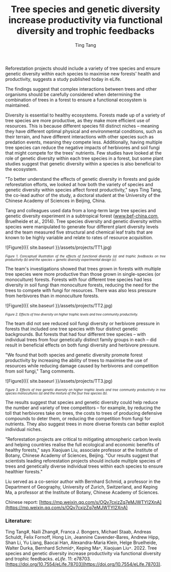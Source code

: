 ﻿---
layout: post
title:  "Tree species and genetic diversity increase productivity via functional diversity and trophic feedbacks"
author: Ting Tang
categories: [ Paper ]
image: assets/projects/TT1.png
tags: featured
---
Reforestation projects should include a variety of tree species and ensure genetic diversity within each species to maximise new forests' health and productivity, suggests a study published today in eLife.

The findings suggest that complex interactions between trees and other organisms should be carefully considered when determining the combination of trees in a forest to ensure a functional ecosystem is maintained.

Diversity is essential to healthy ecosystems. Forests made up of a variety of tree species are more productive, as they make more efficient use of resources. This is because different species fill distinct niches – meaning they have different optimal physical and environmental conditions, such as their terrain, and have different interactions with other species such as predation events, meaning they compete less. Additionally, having multiple tree species can reduce the negative impacts of herbivores and soil fungi that might compete for the trees' nutrients. Few studies have looked at the role of genetic diversity within each tree species in a forest, but some plant studies suggest that genetic diversity within a species is also beneficial to the ecosystem.

"To better understand the effects of genetic diversity in forests and guide reforestation efforts, we looked at how both the variety of species and genetic diversity within species affect forest productivity," says Ting Tang, the co-lead author of the study, a doctoral student at the University of the Chinese Academy of Sciences in Beijing, China.

Tang and colleagues used data from a long-term large tree species and genetic diversity experiment in a subtropical forest (www.bef-china.com, Bruelheide et al., 2014). Tree species diversity and genetic diversity within species were manipulated to generate four different plant diversity levels and the team measured five structural and chemical leaf traits that are known to be highly variable and relate to rates of resource acquisition.

![Figure]({{ site.baseurl }}/assets/projects/TT1.jpg)
<p style='text-align: justify;' ><span style="font-style: italic; font-size:70%">Figure 1. Conceptual illustration of the effects of functional diversity (a) and trophic feedbacks on tree productivity (b) and the species × genetic diversity experimental design (c).
</span></p>

The team's investigations showed that trees grown in forests with multiple tree species were more productive than those grown in single-species (or monoculture) forests. Forests with four different tree species had less diversity in soil fungi than monoculture forests, reducing the need for the trees to compete with fungi for resources. There was also less pressure from herbivores than in monoculture forests.

![Figure]({{ site.baseurl }}/assets/projects/TT2.jpg)
<p style='text-align: justify;' ><span style="font-style: italic; font-size:70%">Figure 2. Effects of tree diversity on higher trophic levels and tree community productivity.
</span></p>

The team did not see reduced soil fungi diversity or herbivore pressure in forests that included one tree species with four distinct genetic backgrounds. But forests that had four different tree species – with individual trees from four genetically distinct family groups in each – did result in beneficial effects on both fungi diversity and herbivore pressure.

"We found that both species and genetic diversity promote forest productivity by increasing the ability of trees to maximise the use of resources while reducing damage caused by herbivores and competition from soil fungi," Tang comments.

![Figure]({{ site.baseurl }}/assets/projects/TT3.jpg)
<p style='text-align: justify;' ><span style="font-style: italic; font-size:70%">Figure 3. Effects of tree genetic diversity on higher trophic levels and tree community productivity in tree species monocultures (a) and the mixture of the four tree species (b).
</span></p>

The results suggest that species and genetic diversity could help reduce the number and variety of tree competitors – for example, by reducing the toll that herbivores take on trees, the costs to trees of producing defensive compounds to deter them, or reducing the competition from fungi for nutrients. They also suggest trees in more diverse forests can better exploit individual niches.

"Reforestation projects are critical to mitigating atmospheric carbon levels and helping countries realise the full ecological and economic benefits of healthy forests," says Xiaojuan Liu, associate professor at the Institute of Botany, Chinese Academy of Sciences, Beijing. "Our results suggest that scientists leading reforestation projects should include multiple species of trees and genetically diverse individual trees within each species to ensure healthier forests."

Liu served as a co-senior author with Bernhard Schmid, a professor in the Department of Geography, University of Zurich, Switzerland, and Keping Ma, a professor at the Institute of Botany, Chinese Academy of Sciences.
<br>

Chinese report: [https://mp.weixin.qq.com/s/OQv7cxizZq7eMJWTYI2XnA](https://mp.weixin.qq.com/s/OQv7cxizZq7eMJWTYI2XnA)

### Literature:
Ting Tang#, Naili Zhang#, Franca J. Bongers, Michael Staab, Andreas Schuldt, Felix Fornoff, Hong Lin, Jeannine Cavender-Bares, Andrew Hipp, Shan Li, Yu Liang, Baocai Han, Alexandra-Maria Klein, Helge Bruelheide, Walter Durka, Bernhard Schmid<code>&ast;</code>, Keping Ma<code>&ast;</code>, Xiaojuan Liu<code>&ast;</code>. 2022. Tree species and genetic diversity increase productivity via functional diversity and trophic feedbacks. *eLife*. 11: e78703. [https://doi.org/10.7554/eLife.78703](https://doi.org/10.7554/eLife.78703).


